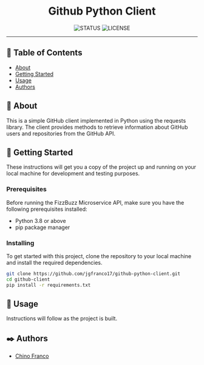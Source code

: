 <h1 align="center">Github Python Client</h1>

<div align="center">

![STATUS](https://img.shields.io/badge/status-active-brightgreen?style=for-the-badge)
![LICENSE](https://img.shields.io/badge/license-MIT-blue?style=for-the-badge)

</div>

---

## 📝 Table of Contents

- [About](#about)
- [Getting Started](#getting_started)
- [Usage](#usage)
- [Authors](#authors)

## 🔎 About <a name = "about"></a>

This is a simple GitHub client implemented in Python using the requests library. The client provides methods to retrieve information about GitHub users and repositories from the GitHub API.

## 🏁 Getting Started <a name = "getting_started"></a>

These instructions will get you a copy of the project up and running on your local machine for development and testing purposes.

### Prerequisites

Before running the FizzBuzz Microservice API, make sure you have the following prerequisites installed:

- Python 3.8 or above
- pip package manager

### Installing

To get started with this project, clone the repository to your local machine and install the required dependencies.

```bash
git clone https://github.com/jgfranco17/github-python-client.git
cd github-client
pip install -r requirements.txt
```

## 🚀 Usage <a name = "usage"></a>

Instructions will follow as the project is built.

## ✒️ Authors <a name = "authors"></a>

- [Chino Franco](https://github.com/jgfranco17)

